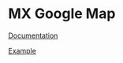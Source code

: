 # MX Google Map #

[Documentation](http://www.eec.ms/add-ons/mx-google-map)

[Example](http://www.demo-ee.com/examples/view/mx-google-map-hold-js)
